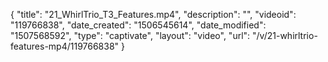 {
    "title": "21_WhirlTrio_T3_Features.mp4",
    "description": "",
    "videoid": "119766838",
    "date_created": "1506545614",
    "date_modified": "1507568592",
    "type": "captivate",
    "layout": "video",
    "url": "\/v\/21-whirltrio-features-mp4\/119766838"
}